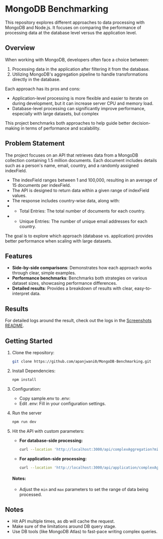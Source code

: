 # MongoDB Benchmarking

This repository explores different approaches to data processing with MongoDB and Node.js. It focuses on comparing the performance of processing data at the database level versus the application level.

## Overview

When working with MongoDB, developers often face a choice between:
1. Processing data in the application after filtering it from the database.
2. Utilizing MongoDB's aggregation pipeline to handle transformations directly in the database.

Each approach has its pros and cons:

- Application-level processing is more flexible and easier to iterate on during development, but it can increase server CPU and memory load.
- Database-level processing can significantly improve performance, especially with large datasets, but complex

This project benchmarks both approaches to help guide better decision-making in terms of performance and scalability.

## Problem Statement

The project focuses on an API that retrieves data from a MongoDB collection containing 1.5 million documents. Each document includes details such as a person's name, email, country, and a randomly assigned indexField.

- The indexField ranges between 1 and 100,000, resulting in an average of 15 documents per indexField.
- The API is designed to return data within a given range of indexField values.
- The response includes country-wise data, along with:
- - Total Entries: The total number of documents for each country.
- - Unique Entries: The number of unique email addresses for each country.

The goal is to explore which approach (database vs. application) provides better performance when scaling with large datasets.


## Features

- **Side-by-side comparisons**: Demonstrates how each approach works through clear, simple examples.
- **Performance benchmarks**: Benchmarks both strategies on various dataset sizes, showcasing performance differences.
- **Detailed results**: Provides a breakdown of results with clear, easy-to-interpret data.

## Results

For detailed logs around the result, check out the logs in the [Screenshots README](./screenshots/README.md).

## Getting Started

1. Clone the repository:
   ```bash
   git clone https://github.com/apanjwani0/MongoDB-Benchmarking.git
2. Install Dependencies:
    ```bash
    npm install
3. Configuration: 
    - Copy sample.env to .env:
    - Edit .env: Fill in your configuration settings.
4. Run the server
    ```bash
    npm run dev
5. Hit the API with custom parameters:

   - **For database-side processing:**
     ```bash
     curl --location 'http://localhost:3000/api/complexAggregation?min=1&max=1000'
     ```

   - **For application-side processing:**
     ```bash
     curl --location 'http://localhost:3000/api/application/complexAggregation?min=1&max=1000'
     ```

    #### Notes:
    - Adjust the `min` and `max` parameters to set the range of data being processed.

## Notes

- Hit API multiple times, as db will cache the request.
- Make sure of the limitations around DB query stage. 
- Use DB tools (like MongoDB Atlas) to fast-pace writing complex queries.
